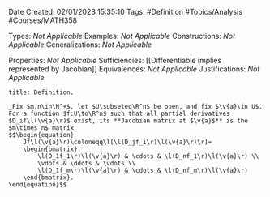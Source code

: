 <div class="topSpace"></div>

Date Created: 02/01/2023 15:35:10
Tags: #Definition #Topics/Analysis #Courses/MATH358

Types: _Not Applicable_
Examples: _Not Applicable_
Constructions: _Not Applicable_
Generalizations: _Not Applicable_

Properties: _Not Applicable_
Sufficiencies: [[Differentiable implies represented by Jacobian]]
Equivalences: _Not Applicable_
Justifications: _Not Applicable_

``` ad-Definition
title: Definition.

_Fix $m,n\in\N^+$, let $U\subseteq\R^n$ be open, and fix $\v{a}\in U$. For a function $f:U\to\R^n$ such that all partial derivatives $D_if\l(\v{a}\r)$ exist, its **Jacobian matrix at $\v{a}$** is the $m\times n$ matrix_
$$\begin{equation}
    Jf\l(\v{a}\r)\coloneqq\l[\l(D_jf_i\r)\l(\v{a}\r)\r]=
    \begin{bmatrix}
        \l(D_1f_1\r)\l(\v{a}\r) & \cdots & \l(D_nf_1\r)\l(\v{a}\r) \\
        \vdots & \ddots & \vdots \\
        \l(D_1f_m\r)\l(\v{a}\r) & \cdots & \l(D_nf_m\r)\l(\v{a}\r)
    \end{bmatrix}.
\end{equation}$$

```
